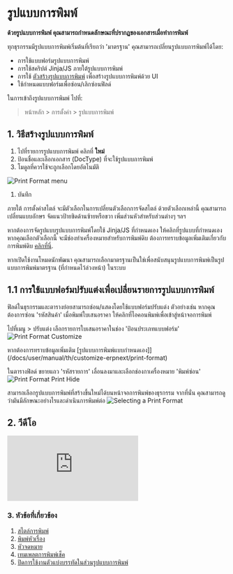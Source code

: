 <!-- add-breadcrumbs -->
# รูปแบบการพิมพ์

**ด้วยรูปแบบการพิมพ์ คุณสามารถกำหนดลักษณะที่ปรากฏของเอกสารเมื่อทำการพิมพ์**

ทุกธุรกรรมมีรูปแบบการพิมพ์เริ่มต้นที่เรียกว่า 'มาตรฐาน' คุณสามารถเปลี่ยนรูปแบบการพิมพ์ได้โดย:

* การใช้แบบฟอร์มรูปแบบการพิมพ์
* การใช้สคริปต์ Jinja/JS ภายใต้รูปแบบการพิมพ์
* การใช้ [ตัวสร้างรูปแบบการพิมพ์](/docs/user/manual/th/setting-up/print/print-format-builder) เพื่อสร้างรูปแบบการพิมพ์ด้วย UI
* ใช้กำหนดแบบฟอร์มเพื่อซ่อน/เลิกซ่อนฟิลด์

ในการเข้าถึงรูปแบบการพิมพ์ ไปที่:

> หน้าหลัก > การตั้งค่า > รูปแบบการพิมพ์

## 1. วิธีสร้างรูปแบบการพิมพ์ 
1. ไปที่รายการรูปแบบการพิมพ์ คลิกที่ **ใหม่**
1. ป้อนชื่อและเลือกเอกสาร (DocType) ที่จะใช้รูปแบบการพิมพ์
1. โมดูลที่ควรใช้จะถูกเลือกโดยอัตโนมัติ

  ![Print Format menu](/docs/assets/img/setup/print/print-format-menu.png)

1. บันทึก

ภายใต้ การตั้งค่าสไตล์ จะมีตัวเลือกในการเปลี่ยนตัวเลือกการจัดสไตล์ ด้วยตัวเลือกเหล่านี้ คุณสามารถเปลี่ยนแบบอักษร จัดแนวป้ายชิดด้านซ้ายหรือขวา เพิ่มส่วนหัวสำหรับส่วนต่างๆ ฯลฯ

หากต้องการจัดรูปแบบรูปแบบการพิมพ์โดยใช้ Jinja/JS ที่กำหนดเอง ให้คลิกที่รูปแบบที่กำหนดเอง หากคุณเลือกตัวเลือกนี้ จะมีช่องทำเครื่องหมายสำหรับการพิมพ์ดิบ ต้องการทราบข้อมูลเพิ่มเติมเกี่ยวกับการพิมพ์ดิบ [คลิกที่นี่](/docs/user/manual/th/setting-up/print/raw-printing).

หากเปิดใช้งานโหมดนักพัฒนา คุณสามารถเลือกมาตรฐานเป็นใช่เพื่อสนับสนุนรูปแบบการพิมพ์เป็นรูปแบบการพิมพ์มาตรฐาน (ที่กำหนดไว้ล่วงหน้า) ในระบบ

## 1.1 การใช้แบบฟอร์มปรับแต่งเพื่อเปลี่ยนรายการรูปแบบการพิมพ์
ฟิลด์ในธุรกรรมและตารางย่อยสามารถซ่อน/แสดงโดยใช้แบบฟอร์มปรับแต่ง ตัวอย่างเช่น หากคุณต้องการซ่อน 'รหัสสินค้า' เมื่อพิมพ์ใบเสนอราคา ให้คลิกที่ไอคอนพิมพ์เพื่อเข้าสู่หน้าจอการพิมพ์

ไปที่เมนู > ปรับแต่ง เลือกรายการใบเสนอราคาในช่อง 'ป้อนประเภทแบบฟอร์ม'
![Print Format Customize](/docs/assets/img/setup/print/print-format-customize1.png)

หากต้องการทราบข้อมูลเพิ่มเติม [รูปแบบการพิมพ์แบบกำหนดเอง]](/docs/user/manual/th/customize-erpnext/print-format)

ในตารางฟิลด์ ขยายแถว 'รหัสรายการ' เลื่อนลงมาและเลือกช่องกาเครื่องหมาย 'พิมพ์ซ่อน'
![Print Format Print Hide](/docs/assets/img/setup/print/print-format-customize2.png)


สามารถเลือกรูปแบบการพิมพ์ที่สร้างขึ้นใหม่ได้บนหน้าจอการพิมพ์ของธุรกรรม จากที่นั่น คุณสามารถดูว่ามันมีลักษณะอย่างไรและดำเนินการพิมพ์ต่อ
![Selecting a Print Format](/docs/assets/img/setup/print/print-format-selection.png)

## 2. วีดีโอ
<div class="embed-container">
  <iframe src="https://www.youtube.com/embed/cKZHcx1znMc?start=82&rel=0" frameborder="0" allow="autoplay; encrypted-media" allowfullscreen>
  </iframe>
</div>

### 3. หัวข้อที่เกี่ยวข้อง
1. [สไตล์การพิมพ์](/docs/user/manual/th/setting-up/print/print-style)
1. [พิมพ์หัวเรื่อง](/docs/user/manual/th/setting-up/print/print-headings)
1. [หัวจดหมาย](/docs/user/manual/th/setting-up/print/letter-head)
1. [เทมเพลตการพิมพ์เช็ค](/docs/user/manual/th/setting-up/print/cheque-print-template)
1. [ปิดการใช้งานตัวแบ่งบรรทัดในส่วนรูปแบบการพิมพ์](/docs/user/manual/th/setting-up/articles/print-format-sections)
